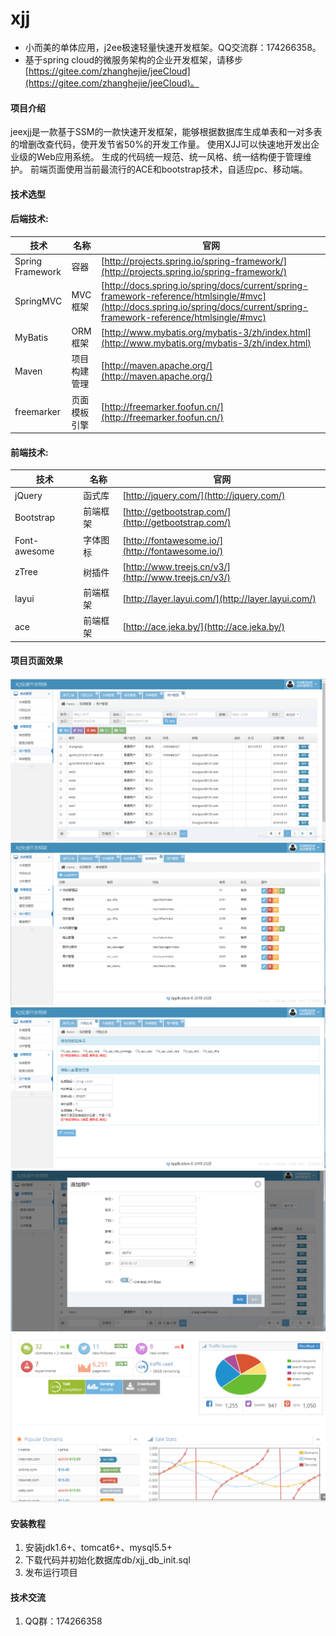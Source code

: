 # xjj
- 小而美的单体应用，j2ee极速轻量快速开发框架。QQ交流群：174266358。
- 基于spring cloud的微服务架构的企业开发框架，请移步
[https://gitee.com/zhanghejie/jeeCloud](https://gitee.com/zhanghejie/jeeCloud)。

#### 项目介绍
jeexjj是一款基于SSM的一款快速开发框架，能够根据数据库生成单表和一对多表的增删改查代码，使开发节省50%的开发工作量。
使用XJJ可以快速地开发出企业级的Web应用系统。 生成的代码统一规范、统一风格、统一结构便于管理维护。
前端页面使用当前最流行的ACE和bootstrap技术，自适应pc、移动端。

#### 技术选型
#### 后端技术:
技术 | 名称 | 官网
----|------|----
Spring Framework | 容器  | [http://projects.spring.io/spring-framework/](http://projects.spring.io/spring-framework/)
SpringMVC | MVC框架  | [http://docs.spring.io/spring/docs/current/spring-framework-reference/htmlsingle/#mvc](http://docs.spring.io/spring/docs/current/spring-framework-reference/htmlsingle/#mvc)
MyBatis | ORM框架  | [http://www.mybatis.org/mybatis-3/zh/index.html](http://www.mybatis.org/mybatis-3/zh/index.html)
Maven | 项目构建管理  | [http://maven.apache.org/](http://maven.apache.org/)
freemarker | 页面模板引擎  | [http://freemarker.foofun.cn/](http://freemarker.foofun.cn/)


#### 前端技术:
技术 | 名称 | 官网
----|------|----
jQuery | 函式库  | [http://jquery.com/](http://jquery.com/)
Bootstrap | 前端框架  | [http://getbootstrap.com/](http://getbootstrap.com/)
Font-awesome | 字体图标  | [http://fontawesome.io/](http://fontawesome.io/)
zTree | 树插件  | [http://www.treejs.cn/v3/](http://www.treejs.cn/v3/)
layui | 前端框架  | [http://layer.layui.com/](http://layer.layui.com/)
ace | 前端框架  | [http://ace.jeka.by/](http://ace.jeka.by/)


#### 项目页面效果
![](doc/img/page1.png)
![](doc/img/page2.png)
![](doc/img/page3.png)
![](doc/img/page4.png)
![](doc/img/page5.png)


#### 安装教程

1. 安装jdk1.6+、tomcat6+、mysql5.5+
2. 下载代码并初始化数据库db/xjj_db_init.sql
3. 发布运行项目

#### 技术交流
1. QQ群：174266358